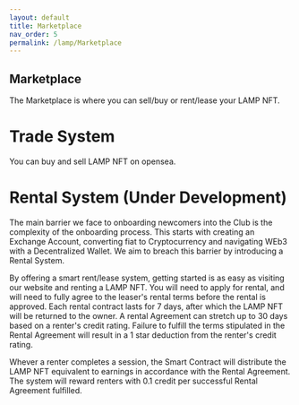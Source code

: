 ```yaml
---
layout: default
title: Marketplace
nav_order: 5
permalink: /lamp/Marketplace
---
```


## Marketplace

The Marketplace is where you can sell/buy or rent/lease your LAMP NFT. 

# Trade System

You can buy and sell LAMP NFT on opensea. 

# Rental System (Under Development)

The main barrier we face to onboarding newcomers into the Club is the complexity of the onboarding process. This starts with creating an Exchange Account, converting fiat to Cryptocurrency and navigating WEb3 with a Decentralized Wallet. We aim to breach this barrier by introducing a Rental System.

By offering a smart rent/lease system, getting started is as easy as visiting our website and renting a LAMP NFT. You will need to apply for rental, and will need to fully agree to the leaser's rental terms before the rental is approved. Each rental contract lasts for 7 days, after which the LAMP NFT will be returned to the owner. A rental Agreement can stretch up to 30 days based on a renter's credit rating. Failure to fulfill the terms stipulated in the Rental Agreement will result in a 1 star deduction from the renter's credit rating.

Whever a renter completes a session, the Smart Contract will distribute the LAMP NFT equivalent to earnings in accordance with the Rental Agreement. The system will reward renters with 0.1 credit per successful Rental Agreement fulfilled.
